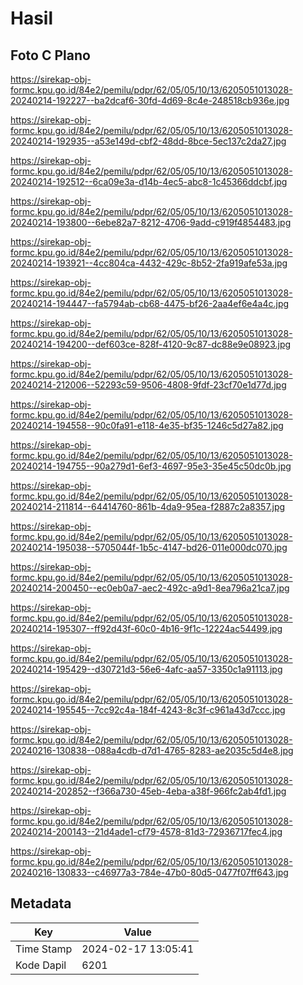 # Hasil

## Foto C Plano

https://sirekap-obj-formc.kpu.go.id/84e2/pemilu/pdpr/62/05/05/10/13/6205051013028-20240214-192227--ba2dcaf6-30fd-4d69-8c4e-248518cb936e.jpg

https://sirekap-obj-formc.kpu.go.id/84e2/pemilu/pdpr/62/05/05/10/13/6205051013028-20240214-192935--a53e149d-cbf2-48dd-8bce-5ec137c2da27.jpg

https://sirekap-obj-formc.kpu.go.id/84e2/pemilu/pdpr/62/05/05/10/13/6205051013028-20240214-192512--6ca09e3a-d14b-4ec5-abc8-1c45366ddcbf.jpg

https://sirekap-obj-formc.kpu.go.id/84e2/pemilu/pdpr/62/05/05/10/13/6205051013028-20240214-193800--6ebe82a7-8212-4706-9add-c919f4854483.jpg

https://sirekap-obj-formc.kpu.go.id/84e2/pemilu/pdpr/62/05/05/10/13/6205051013028-20240214-193921--4cc804ca-4432-429c-8b52-2fa919afe53a.jpg

https://sirekap-obj-formc.kpu.go.id/84e2/pemilu/pdpr/62/05/05/10/13/6205051013028-20240214-194447--fa5794ab-cb68-4475-bf26-2aa4ef6e4a4c.jpg

https://sirekap-obj-formc.kpu.go.id/84e2/pemilu/pdpr/62/05/05/10/13/6205051013028-20240214-194200--def603ce-828f-4120-9c87-dc88e9e08923.jpg

https://sirekap-obj-formc.kpu.go.id/84e2/pemilu/pdpr/62/05/05/10/13/6205051013028-20240214-212006--52293c59-9506-4808-9fdf-23cf70e1d77d.jpg

https://sirekap-obj-formc.kpu.go.id/84e2/pemilu/pdpr/62/05/05/10/13/6205051013028-20240214-194558--90c0fa91-e118-4e35-bf35-1246c5d27a82.jpg

https://sirekap-obj-formc.kpu.go.id/84e2/pemilu/pdpr/62/05/05/10/13/6205051013028-20240214-194755--90a279d1-6ef3-4697-95e3-35e45c50dc0b.jpg

https://sirekap-obj-formc.kpu.go.id/84e2/pemilu/pdpr/62/05/05/10/13/6205051013028-20240214-211814--64414760-861b-4da9-95ea-f2887c2a8357.jpg

https://sirekap-obj-formc.kpu.go.id/84e2/pemilu/pdpr/62/05/05/10/13/6205051013028-20240214-195038--5705044f-1b5c-4147-bd26-011e000dc070.jpg

https://sirekap-obj-formc.kpu.go.id/84e2/pemilu/pdpr/62/05/05/10/13/6205051013028-20240214-200450--ec0eb0a7-aec2-492c-a9d1-8ea796a21ca7.jpg

https://sirekap-obj-formc.kpu.go.id/84e2/pemilu/pdpr/62/05/05/10/13/6205051013028-20240214-195307--ff92d43f-60c0-4b16-9f1c-12224ac54499.jpg

https://sirekap-obj-formc.kpu.go.id/84e2/pemilu/pdpr/62/05/05/10/13/6205051013028-20240214-195429--d30721d3-56e6-4afc-aa57-3350c1a91113.jpg

https://sirekap-obj-formc.kpu.go.id/84e2/pemilu/pdpr/62/05/05/10/13/6205051013028-20240214-195545--7cc92c4a-184f-4243-8c3f-c961a43d7ccc.jpg

https://sirekap-obj-formc.kpu.go.id/84e2/pemilu/pdpr/62/05/05/10/13/6205051013028-20240216-130838--088a4cdb-d7d1-4765-8283-ae2035c5d4e8.jpg

https://sirekap-obj-formc.kpu.go.id/84e2/pemilu/pdpr/62/05/05/10/13/6205051013028-20240214-202852--f366a730-45eb-4eba-a38f-966fc2ab4fd1.jpg

https://sirekap-obj-formc.kpu.go.id/84e2/pemilu/pdpr/62/05/05/10/13/6205051013028-20240214-200143--21d4ade1-cf79-4578-81d3-72936717fec4.jpg

https://sirekap-obj-formc.kpu.go.id/84e2/pemilu/pdpr/62/05/05/10/13/6205051013028-20240216-130833--c46977a3-784e-47b0-80d5-0477f07ff643.jpg


## Metadata

| Key        | Value               |
| ---------- | ------------------- |
| Time Stamp | 2024-02-17 13:05:41 |
| Kode Dapil | 6201                |



